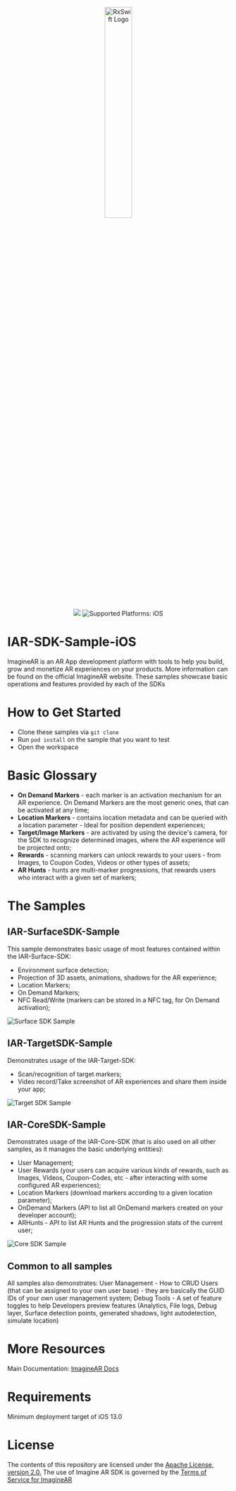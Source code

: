 <p align="center">
<img src="img/logo.svg" width="35%" alt="RxSwift Logo" />

<br />
<a href="https://cocoapods.org/pods/ImagineAR-SDK" alt="ImagineAR-SDK on CocoaPods" title="ImagineAR-SDK on CocoaPods"><img src="img/pod.svg" /></a>
<img src="img/platform.svg" alt="Supported Platforms: iOS" />
</p>



# IAR-SDK-Sample-iOS

ImagineAR is an AR App development platform with tools to help you build, grow and monetize AR experiences on your products. More information can be found on the official ImagineAR website.
These samples showcase basic operations and features provided by each of the SDKs

# How to Get Started

- Clone these samples via `git clone`
- Run `pod install` on the sample that you want to test
- Open the workspace

# Basic Glossary

- **On Demand Markers** - each marker is an activation mechanism for an AR experience. On Demand Markers are the most generic ones, that can be activated at any time;
- **Location Markers** - contains location metadata and can be queried with a location parameter - Ideal for position dependent experiences;
- **Target/Image Markers** - are activated by using the device's camera, for the SDK to recognize determined images, where the AR experience will be projected onto;
- **Rewards** - scanning markers can unlock rewards to your users - from Images, to Coupon Codes, Videos or other types of assets;
- **AR Hunts** - hunts are multi-marker progressions, that rewards users who interact with a given set of markers;

# The Samples

## IAR-SurfaceSDK-Sample

This sample demonstrates basic usage of most features contained within the IAR-Surface-SDK:

- Environment surface detection;
- Projection of 3D assets, animations, shadows for the AR experience;
- Location Markers;
- On Demand Markers;
- NFC Read/Write (markers can be stored in a NFC tag, for On Demand activation);

![Surface SDK Sample](/img/surfaceSample.jpg)

## IAR-TargetSDK-Sample

Demonstrates usage of the IAR-Target-SDK:

- Scan/recognition of target markers;
- Video record/Take screenshot of AR experiences and share them inside your app;

![Target SDK Sample](/img/targetSample.jpg)

## IAR-CoreSDK-Sample

Demonstrates usage of the IAR-Core-SDK (that is also used on all other samples, as it manages the basic underlying entities):

- User Management;
- User Rewards (your users can acquire various kinds of rewards, such as Images, Videos, Coupon-Codes, etc - after interacting with some configured AR experiences);
- Location Markers (download markers according to a given location parameter);
- OnDemand Markers (API to list all OnDemand markers created on your developer account);
- ARHunts - API to list AR Hunts and the progression stats of the current user;

![Core SDK Sample](/img/coreSample.jpg)

## Common to all samples

All samples also demonstrates:
User Management - How to CRUD Users (that can be assigned to your own user base) - they are basically the GUID IDs of your own user management system;
Debug Tools - A set of feature toggles to help Developers preview features (Analytics, File logs, Debug layer, Surface detection points, generated shadows, light autodetection, simulate location)

# More Resources

Main Documentation: [ImagineAR Docs](https://docs.imaginear.com/)

# Requirements

Minimum deployment target of iOS 13.0

# License

The contents of this repository are licensed under the [Apache License, version 2.0.](https://www.apache.org/licenses/LICENSE-2.0)
The use of Imagine AR SDK is governed by the [Terms of Service for ImagineAR](https://imaginear.com/terms-conditions)

